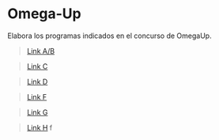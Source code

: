 # Omega-Up
Elabora los programas indicados en el concurso de OmegaUp.
>[Link A/B](https://github.com/Taigach080/Omega-Up/pull/1#issue-1358199851)


>[Link C](https://github.com/Taigach080/Omega-Up/pull/2#issue-1358239944)


>[Link D](https://github.com/Taigach080/Omega-Up/pull/3)


>[Link F]()


>[Link G]()


>[Link H]()
f
